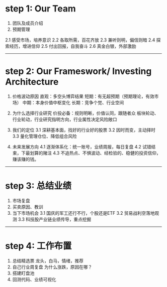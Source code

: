 # step 1: Our Team
1. 团队及成员介绍
2. 预期管理

2.1 感受市场，培养意识
2.2 各取所需，百花齐放
2.3 兼听则明，偏信则暗
2.4 探索经历，增进信仰
2.5 付出回报，自我奋斗
2.6 真金白银，外部激励

___

# step 2: Our Frameswork/ Investing Architecture
1. 价格波动原因
直观：多空头博弈结果
短期：有无超预期（预期理论，有效市场）
中期：本身价值中枢变化
长期：竞争个觉、行业空间

2. 为什么选择行业研究
价投必备：规则明晰，价值认同，跟随者众
板块轮动、行业轮动，行业研究指明方向，行业属性决定风险敞口

3. 我们的定位
3.1 深耕基本面，找好的行业好的股票
3.2 因时而变，主动择时
3.3 量化管理仓位、降低组合风险

4. 未来发展方向
4.1 逐渐体系化：统一账号，业绩周报，每日复盘
4.2 试错结束，下最划算的赌注
4.3 不追热点、不惧波动、经检验的、稳健的投资信仰，赚该赚的钱。
___

# step 3: 总结业绩
1. 市场复盘
2. 买卖原因、教训
3. 当下市场机会
3.1 国庆的军工还行不行，个股还是ETF
3.2 贸易战利空落地观测
3.3 科技股产业链业绩传导，重点挖掘

___

# step 4: 工作布置
1. 总结精选票
龙头，白马，情绪，推荐
2. 自己行业周复盘
为什么涨跌，原因在哪？
3. 搭建盯盘池
4. 回测代码、业绩可视化





